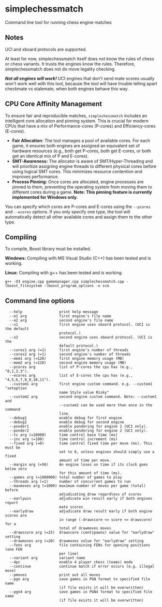 # simplechessmatch
Command line tool for running chess engine matches

## Notes

UCI and xboard protocols are supported.

At least for now, simplechessmatch itself does not know the rules of chess or chess variants. It trusts the engines know the rules.
Therefore, simplechessmatch does not do move legality checking.

***Not all engines will work!*** UCI engines that don't send mate scores usually won't work well with this tool, because the tool
will have trouble telling apart checkmate vs stalemate, when both engines behave this way.

## CPU Core Affinity Management

To ensure fair and reproducible matches, `simplechessmatch` includes an intelligent core allocation and pinning system. This is crucial for modern CPUs that have a mix of Performance-cores (P-cores) and Efficiency-cores (E-cores).

- **Fair Allocation:** The tool manages a pool of available cores. For each game, it ensures both engines are assigned an equivalent set of hardware resources (e.g., both get P-cores, both get E-cores, or both get an identical mix of P and E-cores).
- **SMT-Awareness:** The allocator is aware of SMT/Hyper-Threading and will prioritize assigning engine threads to different physical cores before using logical SMT cores. This minimizes resource contention and improves performance.
- **Process Pinning:** Once cores are allocated, engine processes are pinned to them, preventing the operating system from moving them to different cores during a game. **Note: This pinning feature is currently implemented for Windows only.**

You can specify which cores are P-cores and E-cores using the `--pcores` and `--ecores` options. If you only specify one type, the tool will automatically detect all other available cores and assign them to the other type.

## Compiling

To compile, Boost library must be installed.

**Windows:** Compiling with MS Visual Studio (C++) has been tested and is working.

**Linux:** Compiling with g++ has been tested and is working.

`g++ -O3 engine.cpp gamemanager.cpp simplechessmatch.cpp -lboost_filesystem -lboost_program_options -o scm`

## Command line options
```
  --help                 print help message
  --e1 arg               first engine's file name
  --e2 arg               second engine's file name
  --x1                   first engine uses xboard protocol. (UCI is the default
                         protocol.)
  --x2                   second engine uses xboard protocol. (UCI is the
                         default protocol.)
  --cores1 arg (=1)      first engine's number of threads
  --cores2 arg (=1)      second engine's number of threads
  --mem1 arg (=128)      first engine memory usage (MB)
  --mem2 arg (=128)      second engine memory usage (MB)
  --pcores arg           list of P-cores the cpu has (e.g., "0,1,2,3").
  --ecores arg           list of E-cores the cpu has (e.g., "4,5,6,7,8,9,10,11").
  --custom1 arg          first engine custom command. e.g. --custom1 "setoption
                         name Style value Risky"
  --custom2 arg          second engine custom command. Note: --custom1 and
                         --custom2 can be used more than once in the command
                         line.
  --debug1               enable debug for first engine
  --debug2               enable debug for second engine
  --ponder1              enable pondering for engine 1 (UCI only).
  --ponder2              enable pondering for engine 2 (UCI only).
  --tc arg (=10000)      time control base time (ms)
  --inc arg (=100)       time control increment (ms)
  --fixed arg (=0)       time control fixed time per move (ms). This must be
                         set to 0, unless engines should simply use a fixed
                         amount of time per move.
  --margin arg (=50)     An engine loses on time if its clock goes below zero
                         for this amount of time (ms).
  --games arg (=1000000) total number of games to play
  --threads arg (=1)     number of concurrent games to run
  --maxmoves arg (=1000) maximum number of moves per game (total) before
                         adjudicating draw regardless of scores
  --earlywin             adjudicate win result early if both engines report
                         mate scores
  --earlydraw            adjudicate draw result early if both engine scores are
                         in range (-drawscore <= score <= drawscore) for a
                         total of drawmoves moves
  --drawscore arg (=25)  drawscore (centipawns) value for "earlydraw" setting
  --drawmoves arg (=20)  drawmoves value for "earlydraw" setting
  --fens arg             file containing FENs for opening positions (one FEN
                         per line)
  --variant arg          variant name
  --4pc                  enable 4 player chess (teams) mode
  --continue             continue match if error occurs (e.g. illegal move)
  --pmoves               print out all moves
  --pgn arg              save games in PGN format to specified file name
                         (if file exists it will be overwritten)
  --pgn4 arg             save games in PGN4 format to specified file name
                         (if file exists it will be overwritten)
```